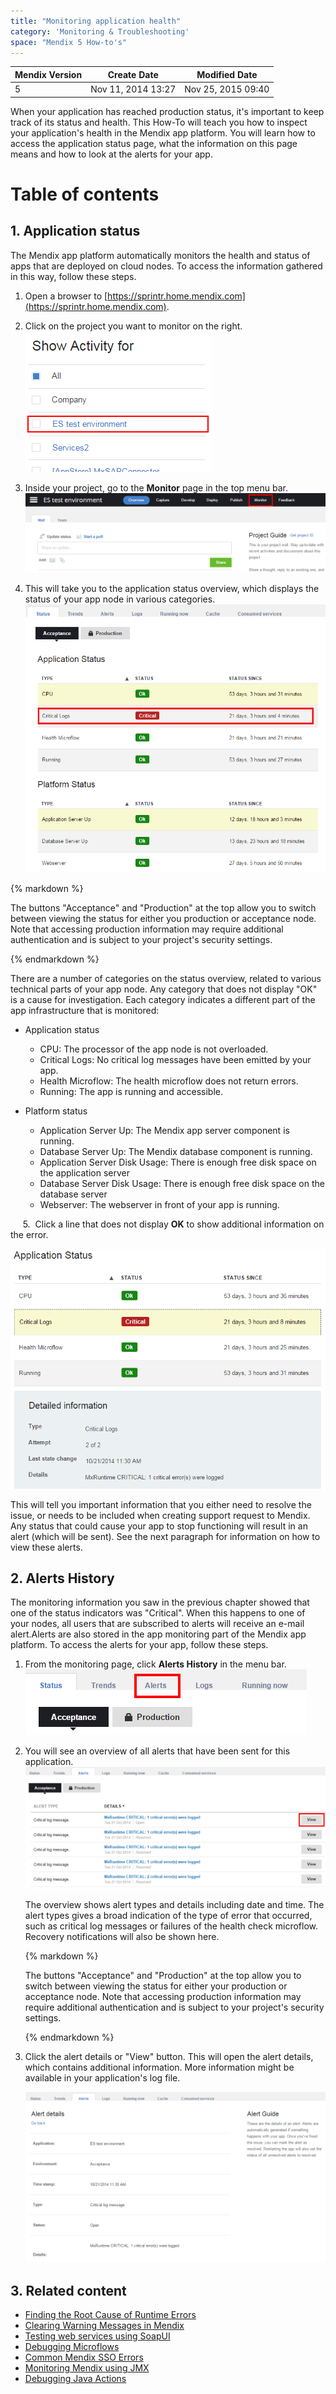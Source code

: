 ```yaml
---
title: "Monitoring application health"
category: 'Monitoring & Troubleshooting'
space: "Mendix 5 How-to's"
---
```

<table><thead><tr><th class="confluenceTh">Mendix Version</th><th class="confluenceTh">Create Date</th><th colspan="1" class="confluenceTh">Modified Date</th></tr></thead><tbody><tr><td class="confluenceTd">5</td><td class="confluenceTd">Nov 11, 2014 13:27</td><td colspan="1" class="confluenceTd">Nov 25, 2015 09:40</td></tr></tbody></table>



When your application has reached production status, it's important to keep track of its status and health. This How-To will teach you how to inspect your application's health in the Mendix app platform. You will learn how to access the application status page, what the information on this page means and how to look at the alerts for your app. 

# Table of contents

## 1\. Application status

The Mendix app platform automatically monitors the health and status of apps that are deployed on cloud nodes. To access the information gathered in this way, follow these steps.

1.  Open a browser to [https://sprintr.home.mendix.com](https://sprintr.home.mendix.com).
2.  Click on the project you want to monitor on the right.
    ![](attachments/8782717/8946025.png)

3.  Inside your project, go to the **Monitor** page in the top menu bar.
    ![](attachments/8782717/8946026.png)

4.  This will take you to the application status overview, which displays the status of your app node in various categories.
    ![](attachments/8782717/8946027.png)

<div class="alert alert-warning">{% markdown %}

The buttons "Acceptance" and "Production" at the top allow you to switch between viewing the status for either you production or acceptance node. Note that accessing production information may require additional authentication and is subject to your project's security settings.

{% endmarkdown %}</div>

There are a number of categories on the status overview, related to various technical parts of your app node. Any category that does not display "OK" is a cause for investigation. Each category indicates a different part of the app infrastructure that is monitored:

*   Application status

    *   CPU: The processor of the app node is not overloaded.
    *   Critical Logs: No critical log messages have been emitted by your app.
    *   Health Microflow: The health microflow does not return errors.
    *   Running: The app is running and accessible.
*   Platform status
    *   Application Server Up: The Mendix app server component is running.
    *   Database Server Up: The Mendix database component is running.
    *   Application Server Disk Usage: There is enough free disk space on the application server
    *   Database Server Disk Usage: There is enough free disk space on the database server
    *   Webserver: The webserver in front of your app is running.

     5\.  Click a line that does not display **OK** to show additional information on the error.

![](attachments/8782717/8946028.png)

This will tell you important information that you either need to resolve the issue, or needs to be included when creating support request to Mendix. Any status that could cause your app to stop functioning will result in an alert (which will be sent). See the next paragraph for information on how to view these alerts.

## 2\. Alerts History

The monitoring information you saw in the previous chapter showed that one of the status indicators was "Critical". When this happens to one of your nodes, all users that are subscribed to alerts will receive an e-mail alert.Alerts are also stored in the app monitoring part of the Mendix app platform. To access the alerts for your app, follow these steps.

1.  From the monitoring page, click **Alerts History** in the menu bar.
    ![](attachments/8782717/8946029.png)

2.  You will see an overview of all alerts that have been sent for this application.
    ![](attachments/8782717/8946030.png)

    The overview shows alert types and details including date and time. The alert types gives a broad indication of the type of error that occurred, such as critical log messages or failures of the health check microflow. Recovery notifications will also be shown here.

    <div class="alert alert-warning">{% markdown %}

    The buttons "Acceptance" and "Production" at the top allow you to switch between viewing the status for either your production or acceptance node. Note that accessing production information may require additional authentication and is subject to your project's security settings.

    {% endmarkdown %}</div>
3.  Click the alert details or "View" button. This will open the alert details, which contains additional information. More information might be available in your application's log file.

    ![](attachments/8782717/8946031.png)

## 3\. Related content

*   [Finding the Root Cause of Runtime Errors](Finding+the+Root+Cause+of+Runtime+Errors)
*   [Clearing Warning Messages in Mendix](Clearing+Warning+Messages+in+Mendix)
*   [Testing web services using SoapUI](Testing+web+services+using+SoapUI)
*   [Debugging Microflows](Debugging+Microflows)
*   [Common Mendix SSO Errors](Common+Mendix+SSO+Errors)
*   [Monitoring Mendix using JMX](Monitoring+Mendix+using+JMX)
*   [Debugging Java Actions](Debugging+Java+Actions)
